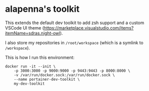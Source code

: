 # alapenna's toolkit

This extends the default dev toolkit to add zsh support and a custom VSCode UI theme (https://marketplace.visualstudio.com/items?itemName=sdras.night-owl).

I also store my repositories in `/root/workspace` (which is a symlink to `/workspace`).

This is how I run this environment:

```
docker run -it --init \
    -p 3000:3000 -p 9000:9000 -p 9443:9443 -p 8000:8000 \
    -v /var/run/docker.sock:/var/run/docker.sock \
    --name portainer-dev-toolkit \
    my-dev-toolkit    
```